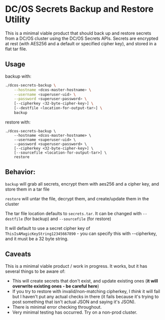 # DC/OS Secrets Backup and Restore Utility
This is a minimal viable product that should back up and restore secrets from a DC/OS cluster using the DC/OS Secrets APIs.  Secrets are encrypted at rest (with AES256 and a default or specified cipher key), and stored in a flat tar file.

## Usage
backup with:
```bash
./dcos-secrets-backup \
    --hostname <dcos-master-hostname> \
    --username <superuser-uid> \
    --password <superuser-password> \
    [--cipherkey <32-byte-cipher-key>] \
    [--destfile <location-for-output-tar>] \
    backup
```


restore with:
```
./dcos-secrets-backup \
    --hostname <dcos-master-hostname> \
    --username <superuser-uid> \
    --password <superuser-password> \
    [--cipherkey <32-byte-cipher-key>] \
    [--sourcefile <location-for-output-tar>] \
    restore
```

## Behavior:
`backup` will grab all secrets, encrypt them with aes256 and a cipher key, and store them in a tar file


`restore` will untar the file, decrypt them, and create/update them in the cluster


The tar file location defaults to `secrets.tar`.  It can be changed with `--destfile` (for backup) and `--sourcefile` (for restore)


It will default to use a secret cipher key of `ThisIsAMagicKeyString12345667890` - you can specify this with --cipherkey, and it must be a 32 byte string.


## Caveats
This is a minimal viable product / work in progress.  It works, but it has several things to be aware of:
* This will create secrets that don't exist, and update existing ones (**it will overwrite existing ones - be careful here**)
* If you try to restore with invalid/non-matching cipherkey, I *think* it will fail but I haven't put any actual checks in there (it fails because it's trying to post something that isn't actual JSON and saying it's JSON).
* There is minimal error checking throughout.
* Very minimal testing has occurred.  Try on a non-prod cluster.